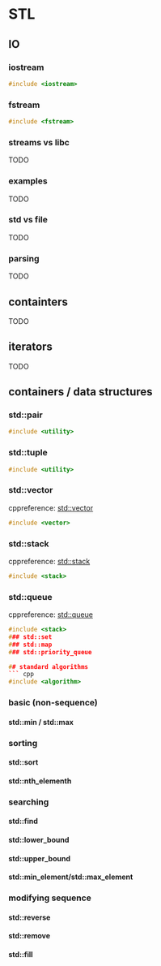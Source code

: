  
# STL

## IO
### iostream
``` cpp
#include <iostream>
```
### fstream
``` cpp
#include <fstream>
```
### streams vs libc
TODO
### examples
TODO
### std vs file
TODO
### parsing
TODO

## containters
TODO
## iterators
TODO

## containers / data structures
### std::pair
``` cpp
#include <utility>
```

### std::tuple
``` cpp
#include <utility>
```
### std::vector
cppreference: [std::vector](http://en.cppreference.com/w/cpp/container/vector)
``` cpp
#include <vector>
```

### std::stack
cppreference: [std::stack](http://en.cppreference.com/w/cpp/container/stack)
``` cpp
#include <stack>
```

### std::queue
cppreference: [std::queue](http://en.cppreference.com/w/cpp/container/queue)
``` cpp
#include <stack>
### std::set
### std::map
### std::priority_queue

## standard algorithms
``` cpp
#include <algorithm>
```

### basic (non-sequence)
#### std::min / std::max

### sorting
#### std::sort
#### std::nth_elementh

### searching
#### std::find
#### std::lower_bound
#### std::upper_bound
#### std::min_element/std::max_element

### modifying sequence
#### std::reverse
#### std::remove
#### std::fill

<!--stackedit_data:
eyJoaXN0b3J5IjpbLTE3OTcxNzU1NTFdfQ==
-->